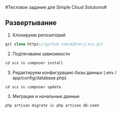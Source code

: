 #Тестовое задание для Simple Cloud Solutions#

## Развертывание

1. Клонируем репозиторий
```php
git clone https://github.com/m28serj/scs.git
```
2. Подтягиваем зависимости
```php
cd scs && composer install
```
3. Редактируем конфигурацию базы данных (.env / app/config/database.php)
```php
cd scs && composer update
```
3. Миграции и начальные данные
```php
php artisan migrate && php artisan db:seed
```
